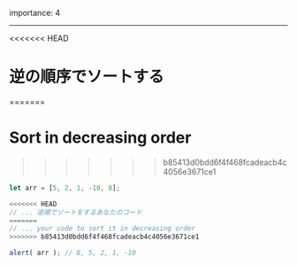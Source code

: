 importance: 4

---

<<<<<<< HEAD
# 逆の順序でソートする
=======
# Sort in decreasing order
>>>>>>> b85413d0bdd6f4f468fcadeacb4c4056e3671ce1

```js
let arr = [5, 2, 1, -10, 8];

<<<<<<< HEAD
// ... 逆順でソートをするあなたのコード
=======
// ... your code to sort it in decreasing order
>>>>>>> b85413d0bdd6f4f468fcadeacb4c4056e3671ce1

alert( arr ); // 8, 5, 2, 1, -10
```
